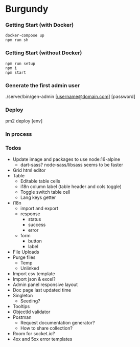 # Burgundy

### Getting Start (with Docker)
```shell
docker-compose up
npm run sh
```

### Getting Start (without Docker)
```shell
npm run setup
npm i
npm start
```

### Generate the first admin user
./server/bin/gen-admin [username@domain.com] [password]

### Deploy
pm2 deploy [env]

### In process


### Todos
- Update image and packages to use node:16-alpine
  - dart-sass? node-sass/libsass seems to be faster
- Grid html editor
- Table
  - Editable table cells
  - i18n column label (table header and cols toggle)
  - Toggle switch table cell
  - Lang keys getter
- i18n
  - import and export
  - response
    - status
    - success
    - error
  - form
    - button
    - label
- File Uploads
- Purge files
  - Temp
  - Unlinked
- Import csv template
- Import json & excel?
- Admin panel responsive layout
- Doc page last updated time
- Singleton
  - Seeding?
- Tooltips
- ObjectId validator
- Postman
  - Request documentation generator?
  - How to share collection?
- Room for socket.io?
- 4xx and 5xx error templates